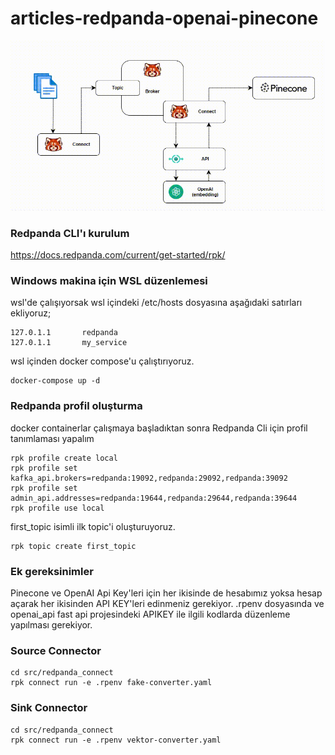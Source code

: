 # articles-redpanda-openai-pinecone

![image info](redpanda_project_arch.gif)

### Redpanda CLI'ı kurulum
https://docs.redpanda.com/current/get-started/rpk/


### Windows makina için WSL düzenlemesi
wsl'de çalışıyorsak wsl içindeki /etc/hosts dosyasına aşağıdaki satırları ekliyoruz;
```
127.0.1.1       redpanda
127.0.1.1       my_service
```

wsl içinden docker compose'u çalıştırıyoruz.
```
docker-compose up -d
```

### Redpanda profil oluşturma

docker containerlar çalışmaya başladıktan sonra Redpanda Cli için profil tanımlaması yapalım

```
rpk profile create local
rpk profile set kafka_api.brokers=redpanda:19092,redpanda:29092,redpanda:39092
rpk profile set admin_api.addresses=redpanda:19644,redpanda:29644,redpanda:39644
rpk profile use local
```

first_topic isimli ilk topic'i oluşturuyoruz.

```
rpk topic create first_topic
```

### Ek gereksinimler

Pinecone ve OpenAI Api Key'leri için her ikisinde de hesabımız yoksa hesap açarak her ikisinden API KEY'leri edinmeniz gerekiyor. .rpenv dosyasında ve openai_api fast api projesindeki APIKEY ile ilgili kodlarda düzenleme yapılması gerekiyor.

### Source Connector

```
cd src/redpanda_connect
rpk connect run -e .rpenv fake-converter.yaml
```

### Sink Connector

```
cd src/redpanda_connect
rpk connect run -e .rpenv vektor-converter.yaml
```